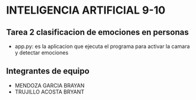 <h1>INTELIGENCIA ARTIFICIAL 9-10</h1>

## Tarea 2 clasificacion de emociones en personas

- app.py: es la aplicacion que ejecuta el programa para activar la camara y detectar emociones
<h2>Integrantes de equipo</h2>
<ul>
<li>MENDOZA GARCIA BRAYAN</li>
<li>TRUJILLO ACOSTA BRYANT </li>
</ul>

